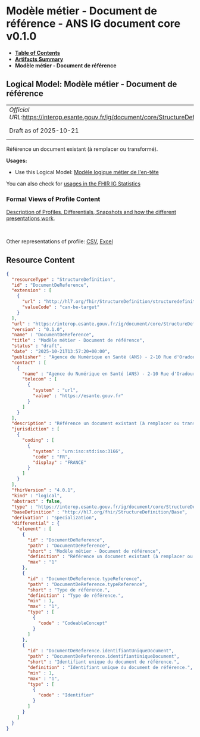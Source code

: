 # Modèle métier - Document de référence - ANS IG document core v0.1.0

* [**Table of Contents**](toc.md)
* [**Artifacts Summary**](artifacts.md)
* **Modèle métier - Document de référence**

## Logical Model: Modèle métier - Document de référence 

| | |
| :--- | :--- |
| *Official URL*:https://interop.esante.gouv.fr/ig/document/core/StructureDefinition/DocumentDeReference | *Version*:0.1.0 |
| Draft as of 2025-10-21 | *Computable Name*:DocumentDeReference |

 
Référence un document existant (à remplacer ou transformé). 

**Usages:**

* Use this Logical Model: [Modèle logique métier de l'en-tête](StructureDefinition-EnteteDocument.md)

You can also check for [usages in the FHIR IG Statistics](https://packages2.fhir.org/xig/ans.document.fr.core|current/StructureDefinition/DocumentDeReference)

### Formal Views of Profile Content

 [Description of Profiles, Differentials, Snapshots and how the different presentations work](http://build.fhir.org/ig/FHIR/ig-guidance/readingIgs.html#structure-definitions). 

 

Other representations of profile: [CSV](StructureDefinition-DocumentDeReference.csv), [Excel](StructureDefinition-DocumentDeReference.xlsx) 



## Resource Content

```json
{
  "resourceType" : "StructureDefinition",
  "id" : "DocumentDeReference",
  "extension" : [
    {
      "url" : "http://hl7.org/fhir/StructureDefinition/structuredefinition-type-characteristics",
      "valueCode" : "can-be-target"
    }
  ],
  "url" : "https://interop.esante.gouv.fr/ig/document/core/StructureDefinition/DocumentDeReference",
  "version" : "0.1.0",
  "name" : "DocumentDeReference",
  "title" : "Modèle métier - Document de référence",
  "status" : "draft",
  "date" : "2025-10-21T13:57:20+00:00",
  "publisher" : "Agence du Numérique en Santé (ANS) - 2-10 Rue d'Oradour-sur-Glane, 75015 Paris",
  "contact" : [
    {
      "name" : "Agence du Numérique en Santé (ANS) - 2-10 Rue d'Oradour-sur-Glane, 75015 Paris",
      "telecom" : [
        {
          "system" : "url",
          "value" : "https://esante.gouv.fr"
        }
      ]
    }
  ],
  "description" : "Référence un document existant (à remplacer ou transformé).",
  "jurisdiction" : [
    {
      "coding" : [
        {
          "system" : "urn:iso:std:iso:3166",
          "code" : "FR",
          "display" : "FRANCE"
        }
      ]
    }
  ],
  "fhirVersion" : "4.0.1",
  "kind" : "logical",
  "abstract" : false,
  "type" : "https://interop.esante.gouv.fr/ig/document/core/StructureDefinition/DocumentDeReference",
  "baseDefinition" : "http://hl7.org/fhir/StructureDefinition/Base",
  "derivation" : "specialization",
  "differential" : {
    "element" : [
      {
        "id" : "DocumentDeReference",
        "path" : "DocumentDeReference",
        "short" : "Modèle métier - Document de référence",
        "definition" : "Référence un document existant (à remplacer ou transformé).",
        "max" : "1"
      },
      {
        "id" : "DocumentDeReference.typeReference",
        "path" : "DocumentDeReference.typeReference",
        "short" : "Type de référence.",
        "definition" : "Type de référence.",
        "min" : 1,
        "max" : "1",
        "type" : [
          {
            "code" : "CodeableConcept"
          }
        ]
      },
      {
        "id" : "DocumentDeReference.identifiantUniqueDocument",
        "path" : "DocumentDeReference.identifiantUniqueDocument",
        "short" : "Identifiant unique du document de référence.",
        "definition" : "Identifiant unique du document de référence.",
        "min" : 1,
        "max" : "1",
        "type" : [
          {
            "code" : "Identifier"
          }
        ]
      }
    ]
  }
}

```
